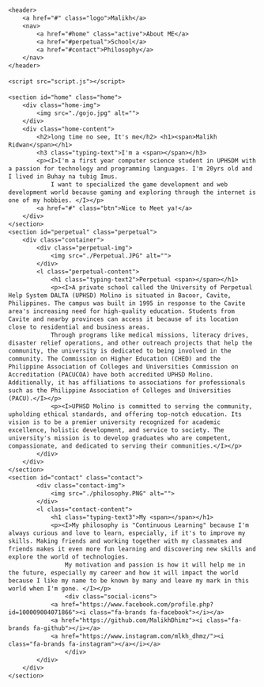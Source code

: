 <!DOCTYPE html>
<html lang="en">
    
<header>
    <meta charset="UTF-8">
    <meta name="viewport" content="width=device-width, initial-scale=1.0">
    <link rel="stylesheet" href="https://cdnjs.cloudflare.com/ajax/libs/font-awesome/6.5.2/css/all.min.css">
    <link rel="stylesheet" href="style.css">
    <title>Personal Website</title>

</header>

<body>

    <header>
        <a href="#" class="logo">Malikh</a>
        <nav>
            <a href="#home" class="active">About ME</a>
            <a href="#perpetual">School</a>
            <a href="#contact">Philosophy</a>
        </nav>
    </header>

    <script src="script.js"></script>

    <section id="home" class="home">
        <div class="home-img">
            <img src="./gojo.jpg" alt="">
        </div>
        <div class="home-content">
            <h2>long time no see, It's me</h2> <h1><span>Malikh Ridwan</span></h1>
            <h3 class="typing-text">I'm a <span></span></h3>
            <p><I>I'm a first year computer science student in UPHSDM with a passion for technology and programming languages. I'm 20yrs old and I lived in Buhay na tubig Imus.
                I want to specialized the game development and web development world because gaming and exploring through the internet is one of my hobbies. </I></p>
            <a href="#" class="btn">Nice to Meet ya!</a>
        </div>
    </section>
    <section id="perpetual" class="perpetual">
        <div class="container">
            <div class="perpetual-img">
                <img src="./Perpetual.JPG" alt="">
            </div>
            <l class="perpetual-content">
                <h1 class="typing-text2">Perpetual <span></span></h1>
                <p><I>A private school called the University of Perpetual Help System DALTA (UPHSD) Molino is situated in Bacoor, Cavite, Philippines. The campus was built in 1995 in response to the Cavite area's increasing need for high-quality education. Students from Cavite and nearby provinces can access it because of its location close to residential and business areas.
                Through programs like medical missions, literacy drives, disaster relief operations, and other outreach projects that help the community, the university is dedicated to being involved in the community. The Commission on Higher Education (CHED) and the Philippine Association of Colleges and Universities Commission on Accreditation (PACUCOA) have both accredited UPHSD Molino. Additionally, it has affiliations to associations for professionals such as the Philippine Association of Colleges and Universities (PACU).</I></p>
                <p><I>UPHSD Molino is committed to serving the community, upholding ethical standards, and offering top-notch education. Its vision is to be a premier university recognized for academic excellence, holistic development, and service to society. The university's mission is to develop graduates who are competent, compassionate, and dedicated to serving their communities.</I></p>
            </div>
        </div>
    </section>
    <section id="contact" class="contact">
            <div class="contact-img">
                <img src="./philosophy.PNG" alt="">
            </div>
            <l class="contact-content">
                <h1 class="typing-text3">My <span></span></h1>
                <p><I>My philosophy is "Continuous Learning" because I'm always curious and love to learn, especially, if it's to improve my skills. Making friends and working together with my classmates and friends makes it even more fun learning and discovering new skills and explore the world of technologies.
                    My motivation and passion is how it will help me in the future, especially my career and how it will impact the world because I like my name to be known by many and leave my mark in this world when I'm gone. </I></p>
                    <div class="social-icons">
                <a href="https://www.facebook.com/profile.php?id=100009004071866"><i class="fa-brands fa-facebook"></i></a>
                <a href="https://github.com/MalikhDhimz"><i class="fa-brands fa-github"></i></a>
                <a href="https://www.instagram.com/mlkh_dhmz/"><i class="fa-brands fa-instagram"></a></i></a>
                    </div>
            </div>
        </div>
    </section>

</body>
</html>
